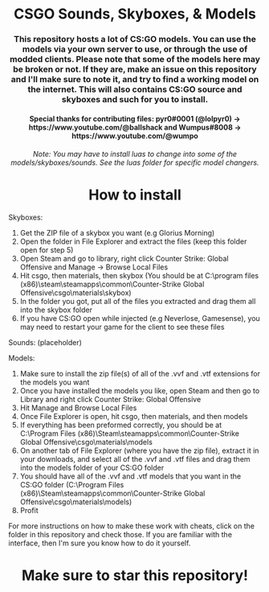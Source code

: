 <h1 align="center">CSGO Sounds, Skyboxes, & Models</h1>

<h3 align="center"> This repository hosts a lot of CS:GO models. You can use the models via your own server to use, or through the use of modded clients.
Please note that some of the models here may be broken or not. If they are, make an issue on this repository and I'll make sure to note it, and try to find a working model on the internet. This will also contains CS:GO source and skyboxes and such for you to install.</h3>

<h4 align="center">Special thanks for contributing files: pyr0#0001 (@lolpyr0) -> https://www.youtube.com/@ballshack and Wumpus#8008 -> https://www.youtube.com/@wumpo</h4>
<h6 align="center">Note: You may have to install luas to change into some of the models/skyboxes/sounds. See the luas folder for specific model changers.</h6>

<h1 align="center">How to install</h1>

Skyboxes:

1. Get the ZIP file of a skybox you want (e.g Glorius Morning)
2. Open the folder in File Explorer and extract the files (keep this folder open for step 5)
3. Open Steam and go to library, right click Counter Strike: Global Offensive and Manage -> Browse Local Files
4. Hit csgo, then materials, then skybox (You should be at C:\program files (x86)\steam\steamapps\common\Counter-Strike Global Offensive\csgo\materials\skybox)
5. In the folder you got, put all of the files you extracted and drag them all into the skybox folder
6. If you have CS:GO open while injected (e.g Neverlose, Gamesense), you may need to restart your game for the client to see these files

Sounds: (placeholder)

Models:

1. Make sure to install the zip file(s) of all of the .vvf and .vtf extensions for the models you want
2. Once you have installed the models you like, open Steam and then go to Library and right click Counter Strike: Global Offensive
3. Hit Manage and Browse Local Files
4. Once File Explorer is open, hit csgo, then materials, and then models
5. If everything has been preformed correctly, you should be at C:\Program Files (x86)\Steam\steamapps\common\Counter-Strike Global Offensive\csgo\materials\models
6. On another tab of File Explorer (where you have the zip file), extract it in your downloads, and select all of the .vvf and .vtf files and drag them into the models folder of your CS:GO folder
7. You should have all of the .vvf and .vtf models that you want in the CS:GO folder (C:\Program Files (x86)\Steam\steamapps\common\Counter-Strike Global Offensive\csgo\materials\models)
8. Profit

For more instructions on how to make these work with cheats, click on the folder in this repository and check those. If you are familiar with the interface, then I'm sure you know how to do it yourself.

<h1 align="center">Make sure to star this repository!</h1>

